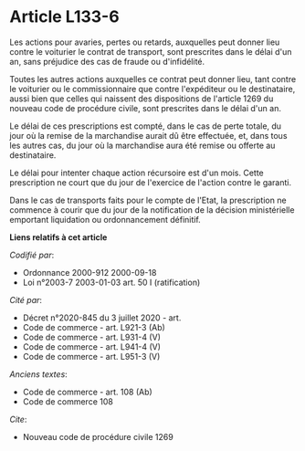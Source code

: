 # Article L133-6

Les actions pour avaries, pertes ou retards, auxquelles peut donner lieu contre le voiturier le contrat de transport, sont
prescrites dans le délai d'un an, sans préjudice des cas de fraude ou d'infidélité.

Toutes les autres actions auxquelles ce contrat peut donner lieu, tant contre le voiturier ou le commissionnaire que contre
l'expéditeur ou le destinataire, aussi bien que celles qui naissent des dispositions de l'article 1269 du nouveau code de
procédure civile, sont prescrites dans le délai d'un an.

Le délai de ces prescriptions est compté, dans le cas de perte totale, du jour où la remise de la marchandise aurait dû être
effectuée, et, dans tous les autres cas, du jour où la marchandise aura été remise ou offerte au destinataire.

Le délai pour intenter chaque action récursoire est d'un mois. Cette prescription ne court que du jour de l'exercice de
l'action contre le garanti.

Dans le cas de transports faits pour le compte de l'Etat, la prescription ne commence à courir que du jour de la notification
de la décision ministérielle emportant liquidation ou ordonnancement définitif.

**Liens relatifs à cet article**

_Codifié par_:

  - Ordonnance 2000-912 2000-09-18
  - Loi n°2003-7 2003-01-03 art. 50 I (ratification)

_Cité par_:

  - Décret n°2020-845 du 3 juillet 2020 - art.
  - Code de commerce - art. L921-3 (Ab)
  - Code de commerce - art. L931-4 (V)
  - Code de commerce - art. L941-4 (V)
  - Code de commerce - art. L951-3 (V)

_Anciens textes_:

  - Code de commerce - art. 108 (Ab)
  - Code de commerce 108

_Cite_:

  - Nouveau code de procédure civile 1269

